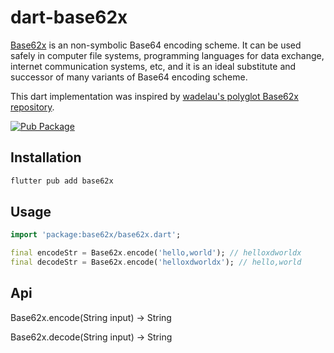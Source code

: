 # dart-base62x

[Base62x](https://ieeexplore.ieee.org/document/6020065/?arnumber=6020065) is an non-symbolic Base64 encoding scheme. It can be used safely in computer file systems, programming languages for data exchange, internet communication systems, etc, and it is an ideal substitute and successor of many variants of Base64 encoding scheme.

This dart implementation was inspired by [wadelau's polyglot Base62x repository](https://github.com/wadelau/Base62x).

[![Pub Package](https://img.shields.io/pub/v/base62x)](https://pub.dev/packages/base62x)

## Installation

```bash
flutter pub add base62x
```

## Usage

```dart
import 'package:base62x/base62x.dart';

final encodeStr = Base62x.encode('hello,world'); // helloxdworldx
final decodeStr = Base62x.encode('helloxdworldx'); // hello,world
```

## Api

Base62x.encode(String input) -> String

Base62x.decode(String input) -> String